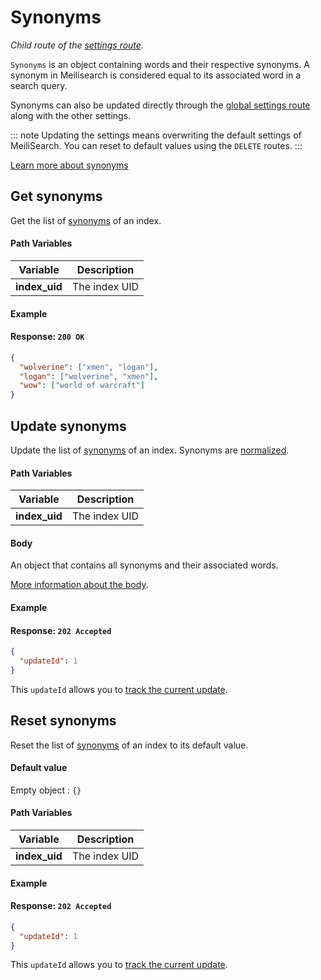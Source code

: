 # Synonyms

_Child route of the [settings route](/reference/api/settings.md)._

`Synonyms` is an object containing words and their respective synonyms. A synonym in Meilisearch is considered equal to its associated word in a search query.

Synonyms can also be updated directly through the [global settings route](/reference/api/settings.md#update-settings) along with the other settings.

::: note
Updating the settings means overwriting the default settings of MeiliSearch. You can reset to default values using the `DELETE` routes.
:::

[Learn more about synonyms](/reference/features/synonyms.md)

## Get synonyms

<RouteHighlighter method="GET" route="/indexes/:index_uid/settings/synonyms"/>

Get the list of [synonyms](/reference/features/synonyms.md) of an index.

#### Path Variables

| Variable      | Description   |
| ------------- | ------------- |
| **index_uid** | The index UID |

#### Example

<CodeSamples id="get_synonyms_1" />

#### Response: `200 OK`

```json
{
  "wolverine": ["xmen", "logan"],
  "logan": ["wolverine", "xmen"],
  "wow": ["world of warcraft"]
}
```

## Update synonyms

<RouteHighlighter method="POST" route="/indexes/:index_uid/settings/synonyms"/>

Update the list of [synonyms](/reference/features/synonyms.md) of an index. Synonyms are [normalized](/reference/features/synonyms.md#normalization).

#### Path Variables

| Variable      | Description   |
| ------------- | ------------- |
| **index_uid** | The index UID |

#### Body

An object that contains all synonyms and their associated words.

[More information about the body](/reference/features/settings.md#synonyms).

#### Example

<CodeSamples id="update_synonyms_1" />

#### Response: `202 Accepted`

```json
{
  "updateId": 1
}
```

This `updateId` allows you to [track the current update](/reference/api/updates.md).

## Reset synonyms

<RouteHighlighter method="DELETE" route="/indexes/:index_uid/settings/synonyms"/>

Reset the list of [synonyms](/reference/features/synonyms.md) of an index to its default value.

#### Default value

Empty object : `{}`

#### Path Variables

| Variable      | Description   |
| ------------- | ------------- |
| **index_uid** | The index UID |

#### Example

<CodeSamples id="reset_synonyms_1" />

#### Response: `202 Accepted`

```json
{
  "updateId": 1
}
```

This `updateId` allows you to [track the current update](/reference/api/updates.md).

